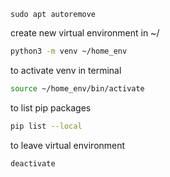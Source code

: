 `sudo apt autoremove`

create new virtual environment in ~/
```bash
python3 -m venv ~/home_env
```

to activate venv in terminal
```bash
source ~/home_env/bin/activate
```

to list pip packages
```bash
pip list --local
```

to leave virtual environment
```bash
deactivate
```
